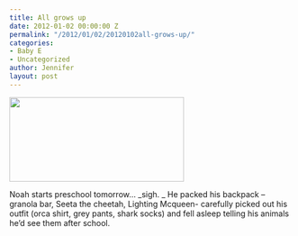 ```yaml
---
title: All grows up
date: 2012-01-02 00:00:00 Z
permalink: "/2012/01/02/20120102all-grows-up/"
categories:
- Baby E
- Uncategorized
author: Jennifer
layout: post
---
```


<a rel="attachment wp-att-1326" href="http://static.squarespace.com/static/50db6bb3e4b015296cd43789/50dfa5b1e4b0dc6320e0b5ea/50dfa5f0e4b0dc6320e0bd52/1356834288259/?format=original"><img title="OLYMPUS DIGITAL CAMERA" height="150" alt="" width="310" class="alignnone size-thumbnail wp-image-1326" src="http://static.squarespace.com/static/50db6bb3e4b015296cd43789/50dfa5b1e4b0dc6320e0b5ea/50dfa5b3e4b0dc6320e0b89a/1325537246000/?format=original" /></a>

Noah starts preschool tomorrow&#8230; _sigh. _ He packed his backpack &#8211; granola bar, Seeta the cheetah, Lighting Mcqueen- carefully picked out his outfit (orca shirt, grey pants, shark socks) and fell asleep telling his animals he&#8217;d see them after school.
